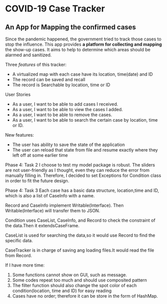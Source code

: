 # COVID-19 Case Tracker

## An App for Mapping the confirmed cases

Since the pandemic happened, the government tried to track those cases to stop the influence.
This app provides **a platform for collecting and mapping** the show-up cases.
It aims to help to determine which areas should be alarmed and sanitized. 

Three *features* of this tracker:
- A virtualized map with each case have its location, time(date) and ID
- The record can be saved and recall
- The record is Searchable by location, time or ID

User Stories
- As a user, I want to be able to add cases I received.
- As a user, I want to be able to view the cases I added.
- As a user, I want to be able to remove the cases.
- As a user, I want to be able to search the certain case by location, time or ID.

New features:
- The user has ability to save the state of the application
- The user can reload that state from file and resume exactly where they left off at some earlier time

Phase 4: Task 2
I choose to test my model package is robust. 
The sliders are not user-friendly as I thought, even they can reduce the error from 
manually filling in. Therefore, I decided to set Exceptions for Condition class in
order to fit the future design.


Phase 4: Task 3
Each case has a basic data structure, location,time and ID, which is also a list of CaseInfo with a name.

Record and CaseInfo implement Writable(Interface). Then Writable(Interface) will transfer them to JSON.

Condition uses CaseList, CaseInfo, and Record to check the constraint of the data.Then it extendsCaseFrame. 

CaseList is used for searching the data,so it would use Record to find the specific data. 

CaseTracker is in charge of saving ang loading files.It would read the file from Record.

If I have more time: 
1. Some functions cannot show on GUI, such as message.
2. Some codes repeat too much and should use composited pattern
3. The filter function should also change the spot color of each condition(location, time and ID) for easy reading
4. Cases have no order; therefore it can be store in the form of HashMap.
